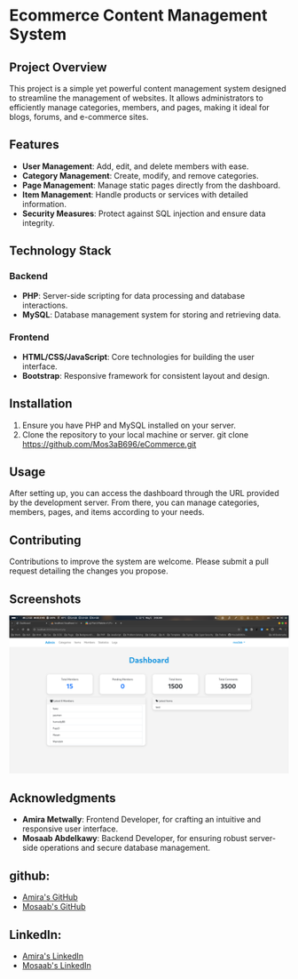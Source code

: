 # Ecommerce Content Management System

## Project Overview

This project is a simple yet powerful content management system designed to streamline the management of websites. It allows administrators to efficiently manage categories, members, and pages, making it ideal for blogs, forums, and e-commerce sites.

## Features

- **User Management**: Add, edit, and delete members with ease.
- **Category Management**: Create, modify, and remove categories.
- **Page Management**: Manage static pages directly from the dashboard.
- **Item Management**: Handle products or services with detailed information.
- **Security Measures**: Protect against SQL injection and ensure data integrity.

## Technology Stack

### Backend

- **PHP**: Server-side scripting for data processing and database interactions.
- **MySQL**: Database management system for storing and retrieving data.

### Frontend

- **HTML/CSS/JavaScript**: Core technologies for building the user interface.
- **Bootstrap**: Responsive framework for consistent layout and design.

## Installation

1. Ensure you have PHP and MySQL installed on your server.
2. Clone the repository to your local machine or server.
   git clone https://github.com/Mos3aB696/eCommerce.git

## Usage

After setting up, you can access the dashboard through the URL provided by the development server. From there, you can manage categories, members, pages, and items according to your needs.

## Contributing

Contributions to improve the system are welcome. Please submit a pull request detailing the changes you propose.

## Screenshots

![dashbord](https://github.com/Mos3aB696/eCommerce/blob/main/docs/dashborad.png)

## Acknowledgments

- **Amira Metwally**: Frontend Developer, for crafting an intuitive and responsive user interface.
- **Mosaab Abdelkawy**: Backend Developer, for ensuring robust server-side operations and secure database management.

## github:

- [Amira's GitHub](https://github.com/Amirametwally)
- [Mosaab's GitHub](https://github.com/Mos3aB696)

## LinkedIn:

- [Amira's LinkedIn](https://www.linkedin.com/in/amira-metwally-16b3731b4)
- [Mosaab's LinkedIn](https://www.linkedin.com/in/mosaab-abdelkawy-4a402)
